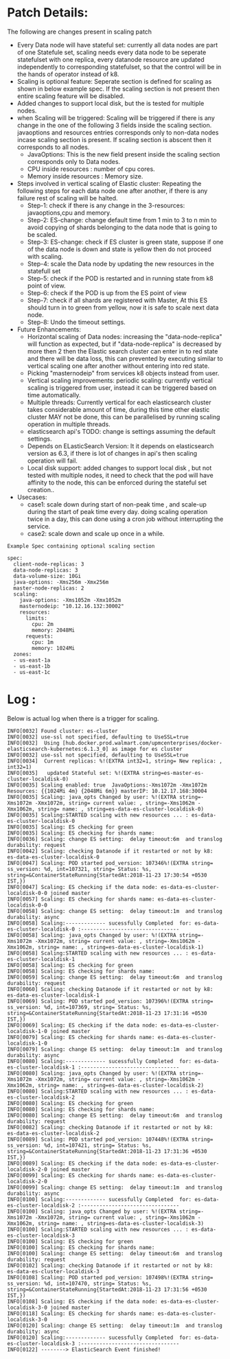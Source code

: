 
# Patch Details:

The following are  changes present in scaling patch

- Every Data node will have stateful set: currently all data nodes are part of one Statefule set, scaling needs every data node to be seperate statefulset with one replica,  every datanode resource are updated independently to corresponding statefulset, so that the control will be in the hands of operator instead of k8.
- Scaling is optional feature: Seperate section is defined for scaling as shown in below example spec. If the scaling section is not present then entire scaling feature will be disabled.
- Added changes to support local disk, but the is tested for multiple nodes. 
- when Scaling will be triggered: Scaling will be triggered if there is any change in the one of the following 3 fields inside the scaling section. javaoptions and resources entries corresponds only to non-data nodes incase scaling section is present. If scaling section is abscent then it corresponds to all nodes.
    - JavaOptions:  This is the new field present inside the scaling section corresponds only  to Data nodes.
    - CPU inside resources : number of cpu cores.
    - Memory inside resources : Memory size.
 - Steps involved in vertical scaling of  Elastic cluster: Repeating the following steps for each data node one after another, if there is any failure rest of scaling will be halted.
    - Step-1: check if there is any change in the 3-resources: javaoptions,cpu and memory. 
    - Step-2: ES-change:  change default time from 1 min to 3 to n min to avoid copying of shards belonging to the data node that is going to be scaled.
    - Step-3: ES-change: check if ES cluster is green state, suppose if one of the data node is down and state is yellow then do not proceed with scaling.
    - Step-4: scale the Data node by updating the new resources in the statefull set
    - Step-5: check if the POD is restarted and in running state from k8 point of view.
    - Step-6: check if the POD is up from the ES point of view
    - Step-7: check if all shards are registered with Master, At this ES should turn in to green from yellow, now it is safe to scale next data node.
    - Step-8: Undo the timeout settings.
 - Future Enhancements:
    - Horizontal scaling of Data nodes: increasing the "data-node-replica" will function as expected, but if "data-node-replica" is decreased by more then 2 then the Elastic search cluster can enter in to red state and there will be data loss, this can prevented by executing similar to vertical scaling one after another without entering into red state.
    - Picking "masternodeip" from services k8 objects instead from user.
    - Vertical scaling improvements: periodic scaling: currently vertical scaling is triggered from user, instead it can be triggered based on time automatically.
    - Multiple threads: Currently vertical for each elasticsearch cluster takes considerable amount of time, during this time other elastic cluster MAY not be done, this can be parallelised by running scaling operation in multiple threads.
    - elasticsearch api's TODO: change is settings assuming the default settings.
    - Depends on ELasticSearch Version: It it depends on elasticsearch version as 6.3, if there is lot of changes in  api's then scaling operation will fail. 
    - Local disk support: added changes to support local disk , but not tested with multiple nodes, it need to check that the pod will have affinity to the node, this can be enforced during the stateful set creation..
  - Usecases:
    - case1: scale down during start of non-peak time , and scale-up during the start of peak time every day. doing scaling operation twice in a day, this can done using a cron job without interrupting the service.
    - case2: scale down and scale up once in a while.
 

```
Example Spec containing optional scaling section

spec:
  client-node-replicas: 3
  data-node-replicas: 3
  data-volume-size: 10Gi
  java-options: -Xms256m -Xmx256m
  master-node-replicas: 2
  scaling:
    java-options: -Xms1052m -Xmx1052m
    masternodeip: "10.12.16.132:30002"
    resources:
      limits:
        cpu: 2m
        memory: 2048Mi
      requests:
        cpu: 1m
        memory: 1024Mi
  zones:
  - us-east-1a
  - us-east-1b
  - us-east-1c
```

# Log :

Below is actual log when there is a trigger for scaling.

```
INFO[0032] Found cluster: es-cluster                    
INFO[0032] use-ssl not specified, defaulting to UseSSL=true 
INFO[0032]  Using [hub.docker.prod.walmart.com/upmcenterprises/docker-elasticsearch-kubernetes:6.1.3_0] as image for es cluster 
INFO[0032] use-ssl not specified, defaulting to UseSSL=true 
INFO[0034]  Current replicas: %!(EXTRA int32=1, string= New replica: , int32=1) 
INFO[0035]   updated Stateful set: %!(EXTRA string=es-master-es-cluster-localdisk-0) 
INFO[0035] Scaling enabled: true  JavaOptions:-Xms1072m -Xmx1072m Resources: {{1024Mi 4m} {2048Mi 6m}} masterIP: 10.12.17.168:30004 
INFO[0035] Scaling: java_opts Changed by user: %!(EXTRA string=-Xms1072m -Xmx1072m, string= current value: , string=-Xms1062m -Xmx1062m, string= name: , string=es-data-es-cluster-localdisk-0) 
INFO[0035] Scaling:STARTED scaling with new resources ... : es-data-es-cluster-localdisk-0 
INFO[0035] Scaling: ES checking for green               
INFO[0035] Scaling: ES checking for shards name:        
INFO[0036] Scaling: change ES setting:  delay timeout:6m  and translog durability: request 
INFO[0042] Scaling: checking Datanode if it restarted or not by k8: es-data-es-cluster-localdisk-0 
INFO[0047] Scaling: POD started pod_version: 107346%!(EXTRA string= ss_version: %d, int=107321, string= Status: %s, string=&ContainerStateRunning{StartedAt:2018-11-23 17:30:54 +0530 IST,}) 
INFO[0047] Scaling: ES checking if the data node: es-data-es-cluster-localdisk-0-0 joined master  
INFO[0057] Scaling: ES checking for shards name: es-data-es-cluster-localdisk-0-0 
INFO[0058] Scaling: change ES setting:  delay timeout:1m  and translog durability: async 
INFO[0058] Scaling:------------- sucessfully Completed  for: es-data-es-cluster-localdisk-0 :-------------------------------- 
INFO[0058] Scaling: java_opts Changed by user: %!(EXTRA string=-Xms1072m -Xmx1072m, string= current value: , string=-Xms1062m -Xmx1062m, string= name: , string=es-data-es-cluster-localdisk-1) 
INFO[0058] Scaling:STARTED scaling with new resources ... : es-data-es-cluster-localdisk-1 
INFO[0058] Scaling: ES checking for green               
INFO[0058] Scaling: ES checking for shards name:        
INFO[0059] Scaling: change ES setting:  delay timeout:6m  and translog durability: request 
INFO[0060] Scaling: checking Datanode if it restarted or not by k8: es-data-es-cluster-localdisk-1 
INFO[0069] Scaling: POD started pod_version: 107396%!(EXTRA string= ss_version: %d, int=107369, string= Status: %s, string=&ContainerStateRunning{StartedAt:2018-11-23 17:31:16 +0530 IST,}) 
INFO[0069] Scaling: ES checking if the data node: es-data-es-cluster-localdisk-1-0 joined master  
INFO[0079] Scaling: ES checking for shards name: es-data-es-cluster-localdisk-1-0 
INFO[0079] Scaling: change ES setting:  delay timeout:1m  and translog durability: async 
INFO[0080] Scaling:------------- sucessfully Completed  for: es-data-es-cluster-localdisk-1 :-------------------------------- 
INFO[0080] Scaling: java_opts Changed by user: %!(EXTRA string=-Xms1072m -Xmx1072m, string= current value: , string=-Xms1062m -Xmx1062m, string= name: , string=es-data-es-cluster-localdisk-2) 
INFO[0080] Scaling:STARTED scaling with new resources ... : es-data-es-cluster-localdisk-2 
INFO[0080] Scaling: ES checking for green               
INFO[0080] Scaling: ES checking for shards name:        
INFO[0080] Scaling: change ES setting:  delay timeout:6m  and translog durability: request 
INFO[0082] Scaling: checking Datanode if it restarted or not by k8: es-data-es-cluster-localdisk-2 
INFO[0089] Scaling: POD started pod_version: 107448%!(EXTRA string= ss_version: %d, int=107421, string= Status: %s, string=&ContainerStateRunning{StartedAt:2018-11-23 17:31:36 +0530 IST,}) 
INFO[0089] Scaling: ES checking if the data node: es-data-es-cluster-localdisk-2-0 joined master  
INFO[0099] Scaling: ES checking for shards name: es-data-es-cluster-localdisk-2-0 
INFO[0099] Scaling: change ES setting:  delay timeout:1m  and translog durability: async 
INFO[0100] Scaling:------------- sucessfully Completed  for: es-data-es-cluster-localdisk-2 :-------------------------------- 
INFO[0100] Scaling: java_opts Changed by user: %!(EXTRA string=-Xms1072m -Xmx1072m, string= current value: , string=-Xms1062m -Xmx1062m, string= name: , string=es-data-es-cluster-localdisk-3) 
INFO[0100] Scaling:STARTED scaling with new resources ... : es-data-es-cluster-localdisk-3 
INFO[0100] Scaling: ES checking for green               
INFO[0100] Scaling: ES checking for shards name:        
INFO[0100] Scaling: change ES setting:  delay timeout:6m  and translog durability: request 
INFO[0102] Scaling: checking Datanode if it restarted or not by k8: es-data-es-cluster-localdisk-3 
INFO[0108] Scaling: POD started pod_version: 107498%!(EXTRA string= ss_version: %d, int=107470, string= Status: %s, string=&ContainerStateRunning{StartedAt:2018-11-23 17:31:56 +0530 IST,}) 
INFO[0108] Scaling: ES checking if the data node: es-data-es-cluster-localdisk-3-0 joined master  
INFO[0118] Scaling: ES checking for shards name: es-data-es-cluster-localdisk-3-0 
INFO[0120] Scaling: change ES setting:  delay timeout:1m  and translog durability: async 
INFO[0120] Scaling:------------- sucessfully Completed  for: es-data-es-cluster-localdisk-3 :-------------------------------- 
INFO[0122] --------> ElasticSearch Event finished!

```
